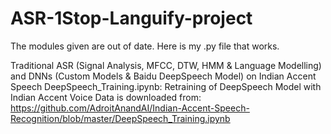 # ASR-1Stop-Languify-project
The modules given are out of date. Here is my .py file that works.

Traditional ASR (Signal Analysis, MFCC, DTW, HMM & Language Modelling) and DNNs (Custom Models & Baidu DeepSpeech Model) on Indian Accent Speech
DeepSpeech_Training.ipynb: Retraining of DeepSpeech Model with Indian Accent Voice Data is downloaded from: https://github.com/AdroitAnandAI/Indian-Accent-Speech-Recognition/blob/master/DeepSpeech_Training.ipynb


